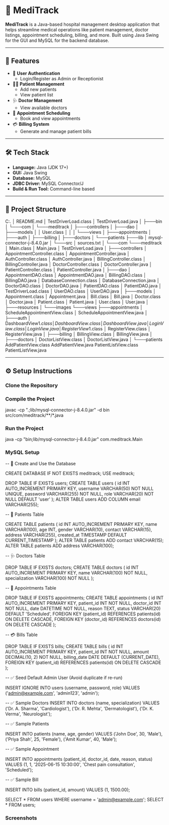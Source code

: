# 🏥 MediTrack

**MediTrack** is a Java-based hospital management desktop application that helps streamline medical operations like patient management, doctor listings, appointment scheduling, billing, and more. Built using Java Swing for the GUI and MySQL for the backend database.

---

## 📌 Features

- 🔐 **User Authentication**
  - Login/Register as Admin or Receptionist
- 👩‍⚕️ **Patient Management**
  - Add new patients
  - View patient list
- 🩺 **Doctor Management**
  - View available doctors
- 📅 **Appointment Scheduling**
  - Book and view appointments
- 💳 **Billing System**
  - Generate and manage patient bills

---

## 🛠️ Tech Stack

- **Language:** Java (JDK 17+)
- **GUI:** Java Swing
- **Database:** MySQL
- **JDBC Driver:** MySQL Connector/J
- **Build & Run Tool:** Command-line based

---

## 📂 Project Structure

C:.
│   README.md
│   TestDriverLoad.class
│   TestDriverLoad.java
│
├───bin
│   └───com
│       └───meditrack
│           ├───controllers
│           ├───dao
│           ├───models
│           │       User.class
│           │
│           └───views
│               ├───appointments
│               ├───auth
│               ├───billing
│               ├───doctors
│               └───patients
├───lib
│       mysql-connector-j-8.4.0.jar
│
└───src
    │   sources.txt
    │
    └───com
        └───meditrack
            │   Main.class
            │   Main.java
            │   TestDriverLoad.java
            │
            ├───controllers
            │       AppointmentController.class
            │       AppointmentController.java
            │       AuthController.class
            │       AuthController.java
            │       BillingController.class
            │       BillingController.java
            │       DoctorController.class
            │       DoctorController.java
            │       PatientController.class
            │       PatientController.java
            │
            ├───dao
            │       AppointmentDAO.class
            │       AppointmentDAO.java
            │       BillingDAO.class
            │       BillingDAO.java
            │       DatabaseConnection.class
            │       DatabaseConnection.java
            │       DoctorDAO.class
            │       DoctorDAO.java
            │       PatientDAO.class
            │       PatientDAO.java
            │       TestDriverLoad.class
            │       UserDAO.class
            │       UserDAO.java
            │
            ├───models
            │       Appointment.class
            │       Appointment.java
            │       Bill.class
            │       Bill.java
            │       Doctor.class
            │       Doctor.java
            │       Patient.class
            │       Patient.java
            │       User.class
            │       User.java
            │
            ├───resources
            │   └───images
            └───views
                ├───appointments
                │       ScheduleAppointmentView.class
                │       ScheduleAppointmentView.java
                │
                ├───auth
                │       DashboardView$1.class
                │       DashboardView.class
                │       DashboardView.java
                │       LoginView.class
                │       LoginView.java
                │       RegisterView$1.class
                │       RegisterView.class
                │       RegisterView.java
                │
                ├───billing
                │       BillingView.class
                │       BillingView.java
                │
                ├───doctors
                │       DoctorListView.class
                │       DoctorListView.java
                │
                └───patients
                        AddPatientView.class
                        AddPatientView.java
                        PatientListView.class
                        PatientListView.java

---

## ⚙️ Setup Instructions

### Clone the Repository


### Compile the Project 

javac -cp ".;lib/mysql-connector-j-8.4.0.jar" -d bin src/com/meditrack/**/*.java

### Run the Project

java -cp "bin;lib/mysql-connector-j-8.4.0.jar" com.meditrack.Main


### MySQL Setup 

-- 🚀 Create and Use the Database


CREATE DATABASE IF NOT EXISTS meditrack;
USE meditrack;

DROP TABLE IF EXISTS users;
CREATE TABLE users (
    id INT AUTO_INCREMENT PRIMARY KEY,
    username VARCHAR(50) NOT NULL UNIQUE,
    password VARCHAR(255) NOT NULL,
    role VARCHAR(20) NOT NULL DEFAULT 'user'
);
ALTER TABLE users ADD COLUMN email VARCHAR(255);

-- 🧍 Patients Table


CREATE TABLE patients (
    id INT AUTO_INCREMENT PRIMARY KEY,
    name VARCHAR(100),
    age INT,
    gender VARCHAR(10),
    contact VARCHAR(15),
    address VARCHAR(255),
    created_at TIMESTAMP DEFAULT CURRENT_TIMESTAMP
);
ALTER TABLE patients ADD contact VARCHAR(15);
ALTER TABLE patients ADD address VARCHAR(100);

-- 🩺 Doctors Table


DROP TABLE IF EXISTS doctors;
CREATE TABLE doctors (
    id INT AUTO_INCREMENT PRIMARY KEY,
    name VARCHAR(100) NOT NULL,
    specialization VARCHAR(100) NOT NULL
);

-- 📅 Appointments Table


DROP TABLE IF EXISTS appointments;
CREATE TABLE appointments (
    id INT AUTO_INCREMENT PRIMARY KEY,
    patient_id INT NOT NULL,
    doctor_id INT NOT NULL,
    date DATETIME NOT NULL,
    reason TEXT,
    status VARCHAR(20) DEFAULT 'Scheduled',
    FOREIGN KEY (patient_id) REFERENCES patients(id) ON DELETE CASCADE,
    FOREIGN KEY (doctor_id) REFERENCES doctors(id) ON DELETE CASCADE
);

-- 💳 Bills Table


DROP TABLE IF EXISTS bills;
CREATE TABLE bills (
    id INT AUTO_INCREMENT PRIMARY KEY,
    patient_id INT NOT NULL,
    amount DECIMAL(10, 2) NOT NULL,
    billing_date DATE DEFAULT (CURRENT_DATE),
    FOREIGN KEY (patient_id) REFERENCES patients(id) ON DELETE CASCADE
);

-- ✅ Seed Default Admin User (Avoid duplicate if re-run)


INSERT IGNORE INTO users (username, password, role)
VALUES ('admin@example.com', 'admin123', 'admin');

-- ✅ Sample Doctors
INSERT INTO doctors (name, specialization) VALUES 
('Dr. A. Sharma', 'Cardiologist'),
('Dr. R. Mehta', 'Dermatologist'),
('Dr. K. Verma', 'Neurologist');

-- ✅ Sample Patients


INSERT INTO patients (name, age, gender) VALUES 
('John Doe', 30, 'Male'),
('Priya Shah', 25, 'Female'),
('Amit Kumar', 40, 'Male');

-- ✅ Sample Appointment


INSERT INTO appointments (patient_id, doctor_id, date, reason, status)
VALUES (1, 1, '2025-06-15 10:30:00', 'Chest pain consultation', 'Scheduled');

-- ✅ Sample Bill


INSERT INTO bills (patient_id, amount)
VALUES (1, 1500.00);

SELECT * FROM users WHERE username = 'admin@example.com';
SELECT * FROM users;


### Screenshots

